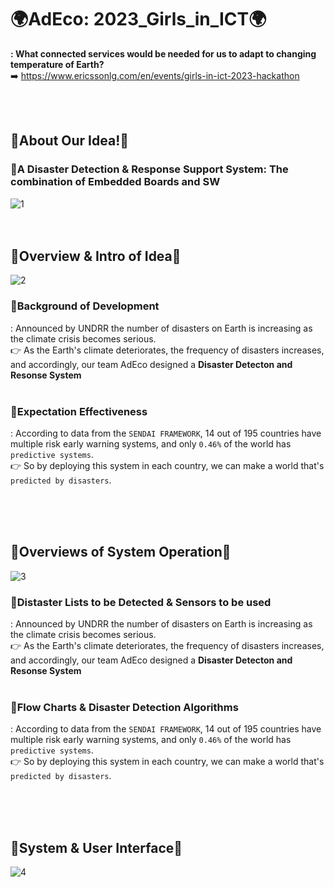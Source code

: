 # 🌍AdEco: 2023_Girls_in_ICT🌍
**: What connected services would be needed for us to adapt to changing temperature of Earth?**
<br>➡️ https://www.ericssonlg.com/en/events/girls-in-ict-2023-hackathon

<br><br><h2>🌱About Our Idea!🌱</h2>
<h3>🚨A Disaster Detection & Response Support System: The combination of Embedded Boards and SW</h3>

![1](https://user-images.githubusercontent.com/102565567/234804512-60f4bd09-15c5-4e1b-88c3-9601072890f0.png)
<br><br><br><h2>🌱Overview & Intro of Idea🌱</h2>
![2](https://user-images.githubusercontent.com/102565567/234804739-93c4ec51-7356-4c92-84dd-5feec27b40d7.png)

<h3>🚨Background of Development</h3>

: Announced by UNDRR the number of disasters on Earth  is increasing  as the climate crisis becomes serious.<br>
👉 As the Earth's climate deteriorates, the frequency of disasters increases, and accordingly, our team AdEco designed a **Disaster Detecton and Resonse System**<br><br>

<h3>🚨Expectation Effectiveness</h3>

: According to data from the `SENDAI FRAMEWORK`, 14 out of 195 countries have multiple risk early warning systems, and only `0.46%` of the world has `predictive systems`.<br>
👉 So by deploying this system in each country, we can make a world that's `predicted by disasters`.

<br><br><br><h2>🌱Overviews of System Operation🌱</h2>
![3](https://user-images.githubusercontent.com/102565567/234805366-71137e4d-5588-4e44-9d4b-ab9bdf766173.png)

<h3>🚨Distaster Lists to be Detected & Sensors to be used </h3>

: Announced by UNDRR the number of disasters on Earth  is increasing  as the climate crisis becomes serious.<br>
👉 As the Earth's climate deteriorates, the frequency of disasters increases, and accordingly, our team AdEco designed a **Disaster Detecton and Resonse System**<br><br>

<h3>🚨Flow Charts & Disaster Detection Algorithms</h3>

: According to data from the `SENDAI FRAMEWORK`, 14 out of 195 countries have multiple risk early warning systems, and only `0.46%` of the world has `predictive systems`.<br>
👉 So by deploying this system in each country, we can make a world that's `predicted by disasters`.

<br><br><br><h2>🌱System & User Interface🌱</h2>
![4](https://user-images.githubusercontent.com/102565567/234805501-765c2937-32ce-4f69-9641-f4dabc3b4ea4.png)

